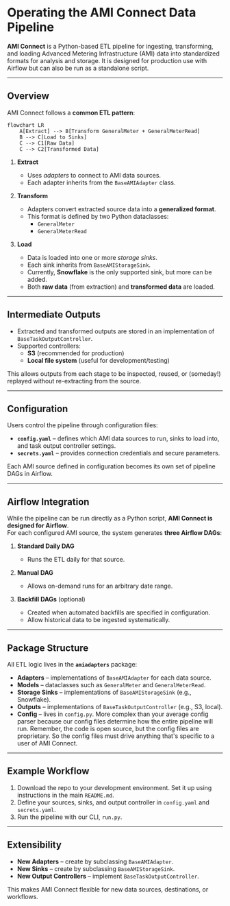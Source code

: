 # Operating the AMI Connect Data Pipeline

**AMI Connect** is a Python-based ETL pipeline for ingesting, transforming, and loading Advanced Metering Infrastructure (AMI) data into standardized formats for analysis and storage. It is designed for production use with Airflow but can also be run as a standalone script.  

---

## Overview

AMI Connect follows a **common ETL pattern**:

```mermaid
flowchart LR
    A[Extract] --> B[Transform GeneralMeter + GeneralMeterRead]
    B --> C[Load to Sinks]
    C --> C1[Raw Data]
    C --> C2[Transformed Data]
```

1. **Extract**  
   - Uses *adapters* to connect to AMI data sources.  
   - Each adapter inherits from the `BaseAMIAdapter` class.

2. **Transform**  
   - Adapters convert extracted source data into a **generalized format**.  
   - This format is defined by two Python dataclasses:
     - `GeneralMeter`
     - `GeneralMeterRead`  

3. **Load**  
   - Data is loaded into one or more *storage sinks*.  
   - Each sink inherits from `BaseAMIStorageSink`.  
   - Currently, **Snowflake** is the only supported sink, but more can be added.  
   - Both **raw data** (from extraction) and **transformed data** are loaded.

---

## Intermediate Outputs

- Extracted and transformed outputs are stored in an implementation of `BaseTaskOutputController`.  
- Supported controllers:
  - **S3** (recommended for production)
  - **Local file system** (useful for development/testing)  

This allows outputs from each stage to be inspected, reused, or (someday!) replayed without re-extracting from the source.

---

## Configuration

Users control the pipeline through configuration files:

- **`config.yaml`** – defines which AMI data sources to run, sinks to load into, and task output controller settings.  
- **`secrets.yaml`** – provides connection credentials and secure parameters.  

Each AMI source defined in configuration becomes its own set of pipeline DAGs in Airflow.

---

## Airflow Integration

While the pipeline can be run directly as a Python script, **AMI Connect is designed for Airflow**.  
For each configured AMI source, the system generates **three Airflow DAGs**:

1. **Standard Daily DAG**  
   - Runs the ETL daily for that source.  

2. **Manual DAG**  
   - Allows on-demand runs for an arbitrary date range.  

3. **Backfill DAGs** (optional)  
   - Created when automated backfills are specified in configuration.  
   - Allow historical data to be ingested systematically.  

---

## Package Structure

All ETL logic lives in the **`amiadapters`** package:  

- **Adapters** – implementations of `BaseAMIAdapter` for each data source.  
- **Models** – dataclasses such as `GeneralMeter` and `GeneralMeterRead`.  
- **Storage Sinks** – implementations of `BaseAMIStorageSink` (e.g., Snowflake).  
- **Outputs** – implementations of `BaseTaskOutputController` (e.g., S3, local).  
- **Config** – lives in `config.py`. More complex than your average config parser because our config files determine how the entire pipeline will run. Remember, the code is open source, but the config files are proprietary. So the config files must drive anything that's specific to a user of AMI Connect.

---

## Example Workflow

1. Download the repo to your development environment. Set it up using instructions in the main `README.md`.
2. Define your sources, sinks, and output controller in `config.yaml` and `secrets.yaml`.  
3. Run the pipeline with our CLI, `run.py`.

---

## Extensibility

- **New Adapters** – create by subclassing `BaseAMIAdapter`.  
- **New Sinks** – create by subclassing `BaseAMIStorageSink`.  
- **New Output Controllers** – implement `BaseTaskOutputController`.  

This makes AMI Connect flexible for new data sources, destinations, or workflows.
